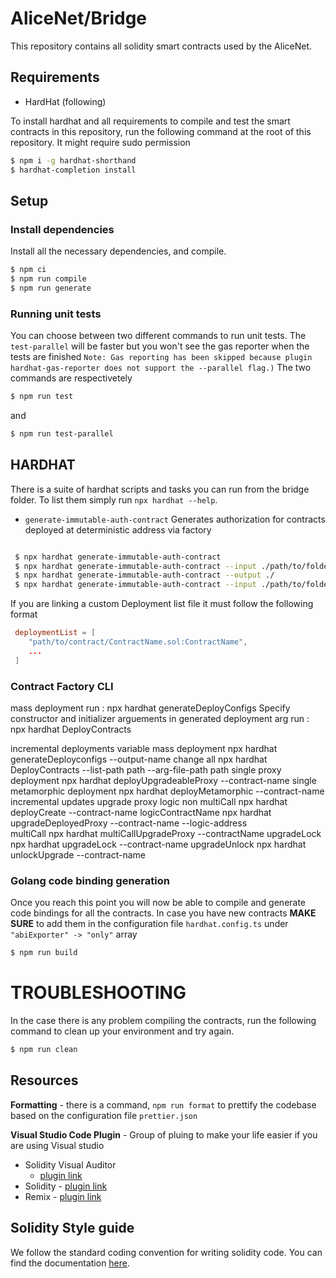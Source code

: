 # AliceNet/Bridge

This repository contains all solidity smart contracts used by the AliceNet.

## Requirements

* HardHat (following)

To install hardhat and all requirements to compile and test the smart contracts in this repository, run the following
command at the root of this repository. It might require sudo permission

```bash
$ npm i -g hardhat-shorthand
$ hardhat-completion install
```

## Setup

### Install dependencies

Install all the necessary dependencies, and compile.

```bash
$ npm ci
$ npm run compile 
$ npm run generate 
```

### Running unit tests

You can choose between two different commands to run unit tests. The `test-parallel` will be faster but you won't see
the gas reporter when the tests are finished
`Note: Gas reporting has been skipped because plugin hardhat-gas-reporter does not support the --parallel flag.)`
The two commands are respectivetely

```bash
$ npm run test 
```

and

```bash
$ npm run test-parallel 
```

## HARDHAT

There is a suite of hardhat scripts and tasks you can run from the bridge folder. To list them simply
run `npx hardhat --help`.

 * `generate-immutable-auth-contract` Generates authorization for contracts deployed at deterministic address via factory

```bash

 $ npx hardhat generate-immutable-auth-contract
 $ npx hardhat generate-immutable-auth-contract --input ./path/to/folder/containing/deploymentList
 $ npx hardhat generate-immutable-auth-contract --output ./
 $ npx hardhat generate-immutable-auth-contract --input ./path/to/folder/containing/deploymentList --output ./
```

If you are linking a custom Deployment list file it must follow the following format

```toml
 deploymentList = [
    "path/to/contract/ContractName.sol:ContractName",
    ...
 ]
```




### Contract Factory CLI

mass deployment run : npx hardhat generateDeployConfigs Specify constructor and initializer arguements in generated
deployment arg run : npx hardhat DeployContracts

incremental deployments variable mass deployment npx hardhat generateDeployconfigs
--output-name <filname> <contract1> <contract2>
change all npx hardhat DeployContracts --list-path path --arg-file-path path single proxy deployment npx hardhat
deployUpgradeableProxy --contract-name <name>
single metamorphic deployment npx hardhat deployMetamorphic --contract-name <name>
incremental updates upgrade proxy logic non multiCall npx hardhat deployCreate --contract-name logicContractName npx
hardhat upgradeDeployedProxy --contract-name <name> --logic-address  
multiCall npx hardhat multiCallUpgradeProxy --contractName <name>
upgradeLock npx hardhat upgradeLock --contract-name <name>
upgradeUnlock npx hardhat unlockUpgrade --contract-name <name>

### Golang code binding generation

Once you reach this point you will now be able to compile and generate code bindings for all the contracts. In case you
have new contracts **MAKE SURE** to add them in the configuration file `hardhat.config.ts`
under `"abiExporter" -> "only"` array

```bash
$ npm run build
```

# TROUBLESHOOTING

In the case there is any problem compiling the contracts, run the following command to clean up your environment and try
again.

```bash
$ npm run clean
```

## Resources

**Formatting** - there is a command, `npm run format` to prettify the codebase based on the configuration
file `prettier.json`

**Visual Studio Code Plugin** - Group of pluing to make your life easier if you are using Visual studio

* Solidity Visual Auditor
    - [plugin link](https://marketplace.visualstudio.com/items?itemName=tintinweb.solidity-visual-auditor)
* Solidity - [plugin link](https://marketplace.visualstudio.com/items?itemName=JuanBlanco.solidity)
* Remix - [plugin link](https://marketplace.visualstudio.com/items?itemName=RemixProject.ethereum-remix)

## Solidity Style guide

We follow the standard coding convention for writing solidity code. You can find the
documentation [here](https://docs.soliditylang.org/en/v0.8.9/style-guide.html).
